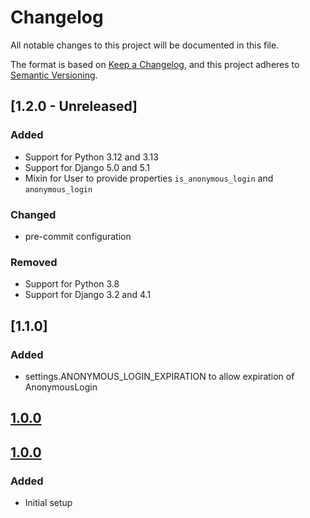 # Changelog
All notable changes to this project will be documented in this file.

The format is based on [Keep a Changelog](https://keepachangelog.com/en/1.0.0/),
and this project adheres to [Semantic Versioning](https://semver.org/spec/v2.0.0.html).

## [1.2.0 - Unreleased]

### Added
- Support for Python 3.12 and 3.13
- Support for Django 5.0 and 5.1
- Mixin for User to provide properties `is_anonymous_login` and `anonymous_login`

### Changed
- pre-commit configuration

### Removed
- Support for Python 3.8
- Support for Django 3.2 and 4.1

## [1.1.0]

### Added
- settings.ANONYMOUS_LOGIN_EXPIRATION to allow expiration of AnonymousLogin

## [1.0.0]

## [1.0.0]

### Added
- Initial setup

[Unreleased]: https://github.com/anexia/drf-anonymous-login/compare/1.0.0...HEAD
[1.0.0]: https://github.com/anexia/drf-anonymous-login/releases/tag/1.0.0
